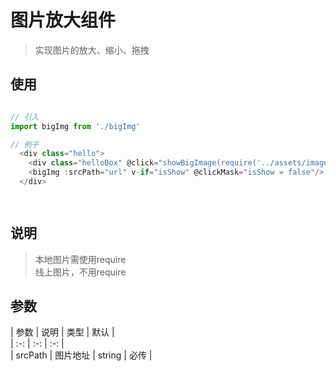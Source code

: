 # 图片放大组件

> 实现图片的放大、缩小、拖拽

## 使用

```  javascript  

// 引入  
import bigImg from './bigImg'  

// 例子
  <div class="hello">  
    <div class="helloBox" @click="showBigImage(require('../assets/images/12.png'))"></div>  
    <bigImg :srcPath="url" v-if="isShow" @clickMask="isShow = false"/>  
  </div>

  
```
## 说明
> 本地图片需使用require  
> 线上图片，不用require
## 参数
| 参数  | 说明  | 类型  | 默认 |  
| :-: | :-: | :-: |  
| srcPath | 图片地址 | string | 必传 |